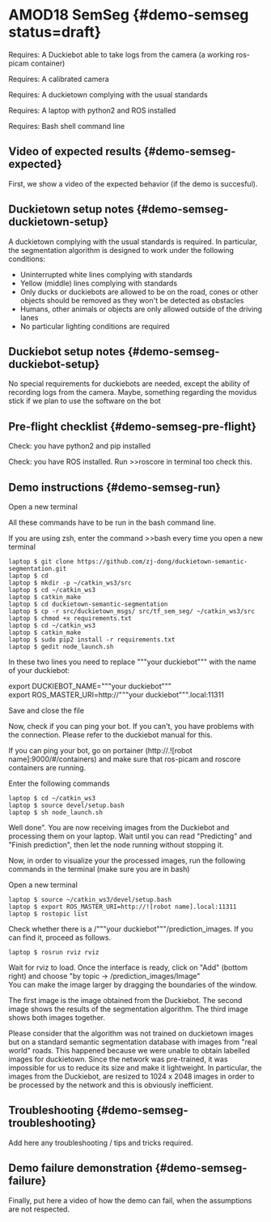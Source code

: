 # AMOD18 SemSeg {#demo-semseg status=draft}

<div class='requirements' markdown="1">

Requires: A Duckiebot able to take logs from the camera (a working ros-picam container)

Requires: A calibrated camera

Requires: A duckietown complying with the usual standards

Requires: A laptop with python2 and ROS installed

Requires: Bash shell command line

</div>


## Video of expected results {#demo-semseg-expected}

First, we show a video of the expected behavior (if the demo is succesful).

## Duckietown setup notes {#demo-semseg-duckietown-setup}

A duckietown complying with the usual standards is required. In particular, the segmentation algorithm is designed to work under the following conditions:

* Uninterrupted white lines complying with standards
* Yellow (middle) lines complying with standards
* Only ducks or duckiebots are allowed to be on the road, cones or other objects should be removed as they won't be detected as obstacles
* Humans, other animals or objects are only allowed outside of the driving lanes
* No particular lighting conditions are required


## Duckiebot setup notes {#demo-semseg-duckiebot-setup}

No special requirements for duckiebots are needed, except the ability of recording logs from the camera.
Maybe, something regarding the movidus stick if we plan to use the software on the bot

## Pre-flight checklist {#demo-semseg-pre-flight}

Check: you have python2 and pip installed

Check: you have ROS installed. Run >>roscore in terminal too check this.

## Demo instructions {#demo-semseg-run}
Open a new terminal

All these commands have to be run in the bash command line.

If you are using zsh, enter the command >>bash every time you open a new terminal          


    laptop $ git clone https://github.com/zj-dong/duckietown-semantic-segmentation.git  
    laptop $ cd     
    laptop $ mkdir -p ~/catkin_ws3/src    
    laptop $ cd ~/catkin_ws3    
    laptop $ catkin_make    
    laptop $ cd duckietown-semantic-segmentation    
    laptop $ cp -r src/duckietown_msgs/ src/tf_sem_seg/ ~/catkin_ws3/src    
    laptop $ chmod +x requirements.txt    
    laptop $ cd ~/catkin_ws3    
    laptop $ catkin_make    
    laptop $ sudo pip2 install -r requirements.txt    
    laptop $ gedit node_launch.sh        


In these two lines you need to replace """your duckiebot""" with the name of your duckiebot:

export DUCKIEBOT_NAME="""your duckiebot"""  
export ROS_MASTER_URI=http://"""your duckiebot""".local:11311  

Save and close the file


Now, check if you can ping your bot. If you can't, you have problems with the connection. Please refer to the duckiebot manual for this.

If you can ping your bot, go on portainer (http://.![robot name]:9000/#/containers) and make sure that ros-picam and roscore containers are running.

Enter the following commands      

    laptop $ cd ~/catkin_ws3    
    laptop $ source devel/setup.bash    
    laptop $ sh node_launch.sh    

Well done". You are now receiving images from the Duckiebot and processing them on your laptop. Wait until you can read "Predicting" and "Finish prediction", then let the node running without stopping it.

Now, in order to visualize your the processed images, run the following commands in the terminal (make sure you are in bash)

Open a new terminal          

    laptop $ source ~/catkin_ws3/devel/setup.bash    
    laptop $ export ROS_MASTER_URI=http://![robot name].local:11311    
    laptop $ rostopic list        

Check whether there is a /"""your duckiebot"""/prediction_images. If you can find it, proceed as follows.        

    laptop $ rosrun rviz rviz          

Wait for rviz to load. Once the interface is ready, click on "Add" (bottom right) and choose "by topic -> /prediction_images/Image"  
You can make the image larger by dragging the boundaries of the window.

The first image is the image obtained from the Duckiebot. The second image shows the results of the segmentation algorithm. The third image shows both images together.

Please consider that the algorithm was not trained on duckietown images but on a standard semantic segmentation database with images from "real world" roads. This happened because we were unable to obtain labelled images for duckietown.
Since the network was pre-trained, it was impossible for us to reduce its size and make it lightweight. In particular, the images from the Duckiebot, are resized to 1024 x 2048 images in order to be processed by the network and this is obviously inefficient.


## Troubleshooting {#demo-semseg-troubleshooting}

Add here any troubleshooting / tips and tricks required.

## Demo failure demonstration {#demo-semseg-failure}

Finally, put here a video of how the demo can fail, when the assumptions are not respected.
